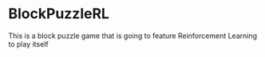 # BlockPuzzleRL
 This is a block puzzle game that is going to feature Reinforcement Learning to play itself
